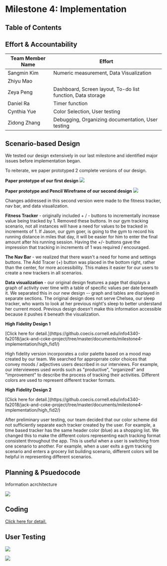 # Milestone 4: Implementation

## Table of Contents



## Effort & Accountability

| Team Member Name  | Effort |
| ------------- | ------------- |
| Sangmin Kim | Numeric measurement, Data Visualization  |
| Zhiyu Mao  |   |
| Zeya Peng  | Dashboard, Screen layout, To-do list function, Data storage  |
| Daniel Ra  | Timer function  |
| Cynthia Yue  | Color Selection, User testing  |
| Zidong Zhang  | Debugging, Organizing documentation, User testing  |

## Scenario-based Design

We tested our design extensively in our last milestone and identified major issues before implementation began. 

To reiterate, we paper prototyped 2 complete versions of our design. 

**Paper prototype of our first design** 
![](https://github.coecis.cornell.edu/info4340-fa2018/jack-and-coke-project/raw/master/documents/milestone3-design/paper-prototype/paper-prototype-v2-components.png )

<div class=‘page-break’></div>


**Paper prototype and Pencil Wireframe of our second design**
![](https://github.coecis.cornell.edu/info4340-fa2018/jack-and-coke-project/raw/master/documents/milestone3-design/paper-prototype/paper-prototype-FINAL-components.png )

<div class=‘page-break’></div>


<div class=‘page-break’></div>
<div class=‘page-break’></div>
Changes addressed in this second version were made to the fitness tracker, nav bar, and data visualization. 

**Fitness Tracker** - originally included + / - buttons to incrementally increase value being tracked by 1. Removed these buttons. In our gym tracking scenario, not all instances will have a need for values to be tracked in increments of 1. If Jason, our gym goer, is going to the gym to record his running distance in miles that day, it will be easier for him to enter the final amount after his running session. Having the +/- buttons gave the impression that tracking in increments of 1 was required / encouraged. 

**The Nav Bar** - we realized that there wasn't a need for home and settings buttons. The Add Tracer (+) button was placed in the bottom right, rather than the center, for more accessibility. This makes it easier for our users to create a new trackers in all scenarios. 

**Data visualization** - our original design features a page that displays a graph of activity over time with a table  of specific values per date beneath it. We separated this in our new design -- graph and tables are displayed in separate sections. The original design does not serve Chelsea, our sleep tracker, who wants to look at her previous night's sleep to better understand her current mood. Previous design doesn't make this information accessible because it pushes it beneath the visualization. 

**High Fidelity Design 1**
<div class=‘page-break’></div>
[Click here for detail.](https://github.coecis.cornell.edu/info4340-fa2018/jack-and-coke-project/tree/master/documents/milestone4-implementation/high_fid1/)


High fidelity version incorporates a color palette based on a mood map created by our team. We searched for approprrate color choices that convey moods / adjectives users described in our interviews. For example, our interviewees used words such as "productive", "organized" and "improvement" to describe the process of tracking their activities. Different colors are used to represent different tracker formats. 

**High Fidelity Design 2**
<div class=‘page-break’></div>
[Click here for detail.](https://github.coecis.cornell.edu/info4340-fa2018/jack-and-coke-project/tree/master/documents/milestone4-implementation/high_fid2/)


After preliminary user testing, our team decided that our color scheme did not sufficiently separate each tracker created by the user. For example, a time based tracker has the same header color (blue) as a shopping list. We changed this to make the different colors representing each tracking format consistent throughout the app. This is useful when a user is switching from one scenario to another. For example, when a user exits a gym tracking scenario and enters a grocery list building scenario, different colors will be helpful in representing different scenarios. 


## Planning & Psuedocode 
Information acrchitecture

![](https://github.coecis.cornell.edu/info4340-fa2018/jack-and-coke-project/raw/master/documents/milestone3-design/workflow.png )

<div class=‘page-break’></div>


## Coding 
[Click here for detail.](https://github.coecis.cornell.edu/info4340-fa2018/jack-and-coke-project/tree/master/src/)


## User Testing 
![](https://github.coecis.cornell.edu/info4340-fa2018/jack-and-coke-project/blob/master/documents/milestone4-implementation/user_testing/user_testing1.jpg)

<div class=‘page-break’></div>

![](https://github.coecis.cornell.edu/info4340-fa2018/jack-and-coke-project/blob/master/documents/milestone4-implementation/user_testing/user_testing2.jpg)

<div class=‘page-break’></div>





